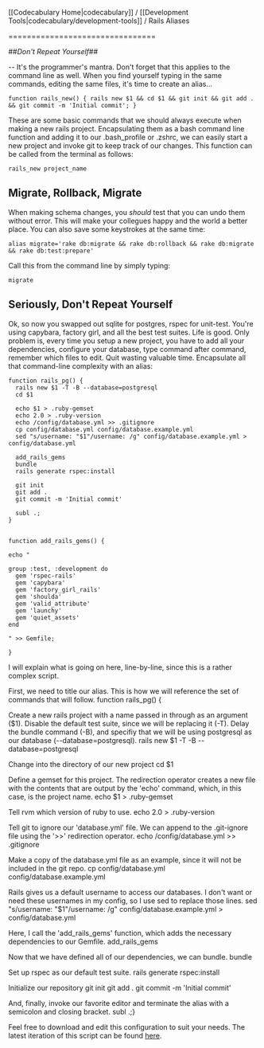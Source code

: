 [[Codecabulary Home|codecabulary]] / [[Development Tools|codecabulary/development-tools]] / Rails Aliases

<!-- ---title: Rails Aliases -->
================================

##_Don't Repeat Yourself_##

-- It's the programmer's mantra. Don't forget that this applies to the command line as well. When you find yourself typing in the same commands, editing the same files, it's time to create an alias...

    function rails_new() { rails new $1 && cd $1 && git init && git add . && git commit -m 'Initial commit'; }

These are some basic commands that we should always execute when making a new rails project. Encapsulating them as a bash command line function and adding it to our .bash_profile or .zshrc, we can easily start a new project and invoke git to keep track of our changes. This function can be called from the terminal as follows:

    rails_new project_name


## Migrate, Rollback, Migrate ##

When making schema changes, you _should_ test that you can undo them without error. This will make your collegues happy and the world a better place. You can also save some keystrokes at the same time:

    alias migrate='rake db:migrate && rake db:rollback && rake db:migrate && rake db:test:prepare'

Call this from the command line by simply typing:

    migrate


## Seriously, Don't Repeat Yourself ##

Ok, so now you swapped out sqlite for postgres, rspec for unit-test. You're using capybara, factory girl, and all the best test suites. Life is good. Only problem is, every time you setup a new project, you have to add all your dependencies, configure your database, type command after command, remember which files to edit. Quit wasting valuable time. Encapsulate all that command-line complexity with an alias:

    function rails_pg() {
      rails new $1 -T -B --database=postgresql
      cd $1

      echo $1 > .ruby-gemset
      echo 2.0 > .ruby-version
      echo /config/database.yml >> .gitignore
      cp config/database.yml config/database.example.yml
      sed "s/username: "$1"/username: /g" config/database.example.yml > config/database.yml

      add_rails_gems
      bundle
      rails generate rspec:install

      git init
      git add .
      git commit -m 'Initial commit'

      subl .;
    }


    function add_rails_gems() {

    echo "

    group :test, :development do
      gem 'rspec-rails'
      gem 'capybara'
      gem 'factory_girl_rails'
      gem 'shoulda'
      gem 'valid_attribute'
      gem 'launchy'
      gem 'quiet_assets'
    end

    " >> Gemfile;

    }

I will explain what is going on here, line-by-line, since this is a rather complex script.

First, we need to title our alias. This is how we will reference the set of commands that will follow.
    function rails_pg() {

Create a new rails project with a name passed in through as an argument ($1). Disable the default test suite, since we will be replacing it (-T). Delay the bundle command (-B), and specifiy that we will be using postgresql as our database (--database=postgresql).
    rails new $1 -T -B --database=postgresql

Change into the directory of our new project
    cd $1

Define a gemset for this project. The redirection operator creates a new file with the contents that are output by the 'echo' command, which, in this case, is the project name.
    echo $1 > .ruby-gemset

Tell rvm which version of ruby to use.
    echo 2.0 > .ruby-version

Tell git to ignore our 'database.yml' file. We can append to the .git-ignore file using the '>>' redirection operator.
    echo /config/database.yml >> .gitignore

Make a copy of the database.yml file as an example, since it will not be included in the git repo.
    cp config/database.yml config/database.example.yml

Rails gives us a default username to access our databases. I don't want or need these usernames in my config, so I use sed to replace those lines.
    sed "s/username: "$1"/username: /g" config/database.example.yml > config/database.yml

Here, I call the 'add_rails_gems' function, which adds the necessary dependencies to our Gemfile.
    add_rails_gems

Now that we have defined all of our dependencies, we can bundle.
    bundle

Set up rspec as our default test suite.
    rails generate rspec:install

Initialize our repository
    git init
    git add .
    git commit -m 'Initial commit'

And, finally, invoke our favorite editor and terminate the alias with a semicolon and closing bracket.
    subl .;}

Feel free to download and edit this configuration to suit your needs. The latest iteration of this script can be found [here](https://gist.github.com/radavis/6539343).
